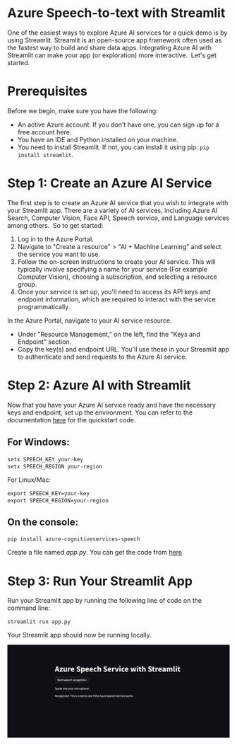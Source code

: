 # Azure Speech-to-text with Streamlit

One of the easiest ways to explore Azure AI services for a quick demo is by using Streamlit. Streamlit is an open-source app framework often used as the fastest way to build and share data apps. Integrating Azure AI with Streamlit can make your app (or exploration) more interactive. 
Let's get started. 

# Prerequisites
Before we begin, make sure you have the following:
- An active Azure account. If you don't have one, you can sign up for a free account here.
- You have an IDE and Python installed on your machine.
- You need to install Streamlit. If not, you can install it using pip: ```pip install streamlit```.

# Step 1: Create an Azure AI Service
The first step is to create an Azure AI service that you wish to integrate with your Streamlit app. There are a variety of AI services, including Azure AI Search, Computer Vision, Face API, Speech service, and Language services among others. 
So to get started: 
1. Log in to the Azure Portal.
2. Navigate to "Create a resource" > "AI + Machine Learning" and select the service you want to use. 
3. Follow the on-screen instructions to create your AI service. This will typically involve specifying a name for your service (For example Computer Vision), choosing a subscription, and selecting a resource group.
4. Once your service is set up, you'll need to access its API keys and endpoint information, which are required to interact with the service programmatically.

In the Azure Portal, navigate to your AI service resource.
- Under "Resource Management," on the left, find the "Keys and Endpoint" section.
- Copy the key(s) and endpoint URL. You'll use these in your Streamlit app to authenticate and send requests to the Azure AI service.

# Step 2: Azure AI with Streamlit
Now that you have your Azure AI service ready and have the necessary keys and endpoint, set up the environment. You can refer to the documentation [here](https://learn.microsoft.com/en-us/azure/ai-services/speech-service/get-started-speech-to-text?tabs=linux%2Cterminal&pivots=programming-language-python) for the quickstart code.  
## For Windows:
```
setx SPEECH_KEY your-key
setx SPEECH_REGION your-region
```
For Linux/Mac: 
```
export SPEECH_KEY=your-key
export SPEECH_REGION=your-region
```
## On the console: 
```
pip install azure-cognitiveservices-speech
```
Create a file named _app.py_. You can get the code from [here](https://github.com/blessinvarkey/azure-speech-to-text-with-streamlit/blob/main/app.py)

# Step 3: Run Your Streamlit App
Run your Streamlit app by running the following line of code on the command line:

```
streamlit run app.py
```
Your Streamlit app should now be running locally.

![speech to text demo](https://raw.githubusercontent.com/blessinvarkey/azure-speech-to-text-with-streamlit/main/speech%20to%20text%20demo.png)
